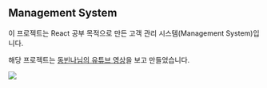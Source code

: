 ## Management System
이 프로젝트는 React 공부 목적으로 만든 고객 관리 시스템(Management System)입니다.

해당 프로젝트는 [동빈나님의 유튜브 영상](https://www.youtube.com/watch?v=_yEH9mczm3g&list=PLRx0vPvlEmdD1pSqKZiTihy5rplxecNpz&index=1)을 보고 만들었습니다.

<img src="https://user-images.githubusercontent.com/82144761/152688432-d394c4db-a2d0-4995-b24b-e2bc1013f0d7.png"/>


